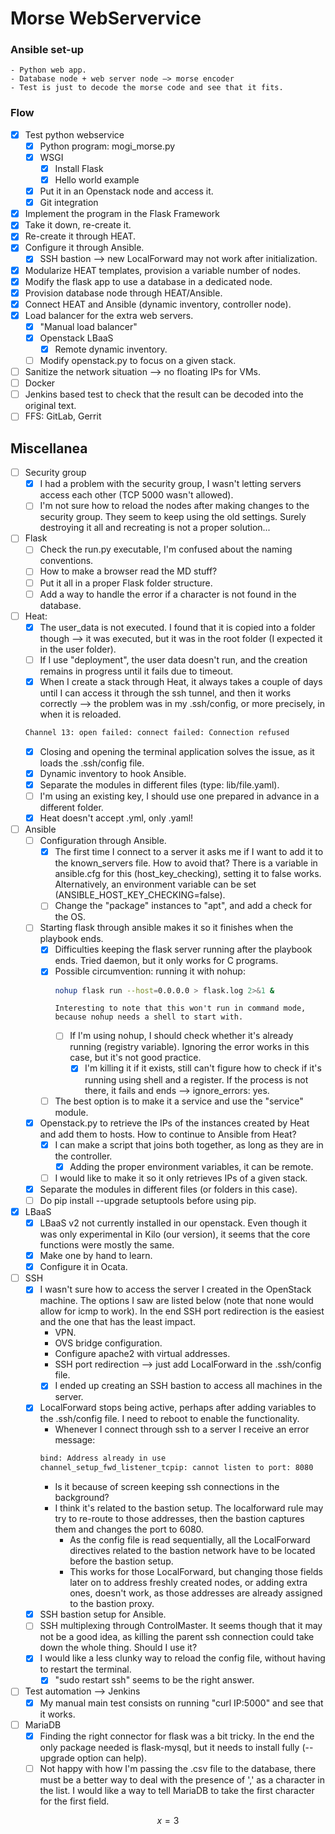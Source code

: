 # Morse WebServervice


### Ansible set-up
    - Python web app.
    - Database node + web server node —> morse encoder
    - Test is just to decode the morse code and see that it fits.

### Flow

- [x] Test python webservice
    - [x] Python program: mogi_morse.py
    - [x] WSGI
        - [x] Install Flask
        - [x] Hello world example
    - [x] Put it in an Openstack node and access it.
    - [x] Git integration
- [x] Implement the program in the Flask Framework
- [x] Take it down, re-create it.
- [x] Re-create it through HEAT.
- [x] Configure it through Ansible.
  - [x] SSH bastion --> new LocalForward may not work after initialization.
- [x] Modularize HEAT templates, provision a variable number of nodes.
- [x] Modify the flask app to use a database in a dedicated node.
- [x] Provision database node through HEAT/Ansible.
- [x] Connect HEAT and Ansible (dynamic inventory, controller node).
- [x] Load balancer for the extra web servers.
  - [x] "Manual load balancer"
  - [x] Openstack LBaaS
    - [x] Remote dynamic inventory.
  - [ ] Modify openstack.py to focus on a given stack.
- [ ] Sanitize the network situation --> no floating IPs for VMs.
- [ ] Docker
- [ ] Jenkins based test to check that the result can be decoded into the original text.
- [ ] FFS: GitLab, Gerrit

## Miscellanea

- [ ] Security group
  - [x] I had a problem with the security group, I wasn't letting servers access each other (TCP 5000 wasn't allowed).
  - [ ] I'm not sure how to reload the nodes after making changes to the security group. They seem to keep using the old settings. Surely destroying it all and recreating is not a proper solution...

- [ ] Flask
  - [ ] Check the run.py executable, I'm confused about the naming conventions.
  - [ ] How to make a browser read the MD stuff?
  - [ ] Put it all in a proper Flask folder structure.
  - [ ] Add a way to handle the error if a character is not found in the database.

- [ ] Heat:
  - [x] The user_data is not executed. I found that it is copied into a folder though --> it was executed, but it was in the root folder (I expected it in the user folder).
  - [ ] If I use "deployment", the user data doesn't run, and the creation remains in progress until it fails due to timeout.
  - [x] When I create a stack through Heat, it always takes a couple of days until I can access it through the ssh tunnel, and then it works correctly --> the problem was in my .ssh/config, or more precisely, in when it is reloaded.
  ```bash
  Channel 13: open failed: connect failed: Connection refused
  ```
    - [x] Closing and opening the terminal application solves the issue, as it loads the .ssh/config file.
  - [x] Dynamic inventory to hook Ansible.
  - [x] Separate the modules in different files (type: lib/file.yaml).
  - [ ] I'm using an existing key, I should use one prepared in advance in a different folder.
  - [x] Heat doesn't accept .yml, only .yaml!

- [ ] Ansible
  - [ ] Configuration through Ansible.
    - [x] The first time I connect to a server it asks me if I want to add it to the known_servers file. How to avoid that?
          There is a variable in ansible.cfg for this (host_key_checking), setting it to false works. Alternatively, an environment variable can be set (ANSIBLE_HOST_KEY_CHECKING=false).
    - [ ] Change the "package" instances to "apt", and add a check for the OS.
  - [ ] Starting flask through ansible makes it so it finishes when the playbook ends.
    - [x] Difficulties keeping the flask server running after the playbook ends. Tried daemon, but it only works for C programs.
    - [x] Possible circumvention: running it with nohup:
      ```bash
      nohup flask run --host=0.0.0.0 > flask.log 2>&1 &
      ```
          Interesting to note that this won't run in command mode, because nohup needs a shell to start with.
      - [ ] If I'm using nohup, I should check whether it's already running (registry variable). Ignoring the error works in this case, but it's not good practice.
        - [x] I'm killing it if it exists, still can't figure how to check if it's running using shell and a register. If the process is not there, it fails and ends --> ignore_errors: yes.
    - [ ] The best option is to make it a service and use the "service" module.
  - [x] Openstack.py to retrieve the IPs of the instances created by Heat and add them to hosts. How to continue to Ansible from Heat?
    - [x] I can make a script that joins both together, as long as they are in the controller.
      - [x] Adding the proper environment variables, it can be remote.
    - [ ] I would like to make it so it only retrieves IPs of a given stack.
  - [x] Separate the modules in different files (or folders in this case).
  - [ ] Do pip install --upgrade setuptools before using pip.

- [x] LBaaS
  - [x] LBaaS v2 not currently installed in our openstack. Even though it was only experimental in Kilo (our version), it seems that the core functions were mostly the same.
  - [x] Make one by hand to learn.
  - [x] Configure it in Ocata.

- [ ] SSH
  - [x] I wasn't sure how to access the server I created in the OpenStack machine. The options I saw are listed below (note that none would allow for icmp to work). In the end SSH port redirection is the easiest and the one that has the least impact.
    - VPN.
    - OVS bridge configuration.
    - Configure apache2 with virtual addresses.
    - SSH port redirection --> just add LocalForward in the .ssh/config file.
    - [x] I ended up creating an SSH bastion to access all machines in the server.
  - [x] LocalForward stops being active, perhaps after adding variables to the .ssh/config file. I need to reboot to enable the functionality.
    - Whenever I connect through ssh to a server I receive an error message:
    ```bash
    bind: Address already in use
    channel_setup_fwd_listener_tcpip: cannot listen to port: 8080
    ```
    - Is it because of screen keeping ssh connections in the background?
    - I think it's related to the bastion setup. The localforward rule may try to re-route to those addresses, then the bastion captures them and changes the port to 6080.
      - As the config file is read sequentially, all the LocalForward directives related to the bastion network have to be located before the bastion setup.
      - This works for those LocalForward, but changing those fields later on to address freshly created nodes, or adding extra ones, doesn't work, as those addresses are already assigned to the bastion proxy.
  - [x] SSH bastion setup for Ansible.
  - [ ] SSH multiplexing through ControlMaster. It seems though that it may not be a good idea, as killing the parent ssh connection could take down the whole thing. Should I use it?
  - [x] I would like a less clunky way to reload the config file, without having to restart the terminal.
    - [x] "sudo restart ssh" seems to be the right answer.

- [ ] Test automation --> Jenkins
  - [x] My manual main test consists on running "curl IP:5000" and see that it works.

- [ ] MariaDB
  - [x] Finding the right connector for flask was a bit tricky. In the end the only package needed is flask-mysql, but it needs to install fully (--upgrade option can help).
  - [ ] Not happy with how I'm passing the .csv file to the database, there must be a better way to deal with the presence of ',' as a character in the list. I would like a way to tell MariaDB to take the first character for the first field.

$$
x = 3
$$
